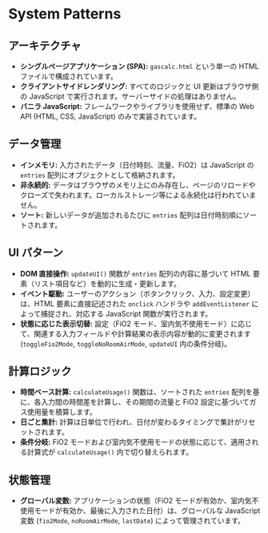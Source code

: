 # System Patterns

## アーキテクチャ

- **シングルページアプリケーション (SPA):** `gascalc.html` という単一の HTML
  ファイルで構成されています。
- **クライアントサイドレンダリング:** すべてのロジックと UI 更新はブラウザ側の
  JavaScript で実行されます。サーバーサイドの処理はありません。
- **バニラ JavaScript:** フレームワークやライブラリを使用せず、標準の Web API
  (HTML, CSS, JavaScript) のみで実装されています。

## データ管理

- **インメモリ:** 入力されたデータ（日付時刻、流量、FiO2）は JavaScript の
  `entries` 配列にオブジェクトとして格納されます。
- **非永続的:**
  データはブラウザのメモリ上にのみ存在し、ページのリロードやクローズで失われます。ローカルストレージ等による永続化は行われていません。
- **ソート:** 新しいデータが追加されるたびに `entries`
  配列は日付時刻順にソートされます。

## UI パターン

- **DOM 直接操作:** `updateUI()` 関数が `entries` 配列の内容に基づいて HTML
  要素（リスト項目など）を動的に生成・更新します。
- **イベント駆動:**
  ユーザーのアクション（ボタンクリック、入力、設定変更）は、HTML
  要素に直接記述された `onclick` ハンドラや `addEventListener`
  によって捕捉され、対応する JavaScript 関数が実行されます。
- **状態に応じた表示切替:** 設定（FiO2
  モード、室内気不使用モード）に応じて、関連する入力フィールドや計算結果の表示内容が動的に変更されます
  (`toggleFio2Mode`, `toggleNoRoomAirMode`, `updateUI` 内の条件分岐)。

## 計算ロジック

- **時間ベース計算:** `calculateUsage()` 関数は、ソートされた `entries`
  配列を基に、各入力間の時間差を計算し、その期間の流量と FiO2
  設定に基づいてガス使用量を積算します。
- **日ごと集計:**
  計算は日単位で行われ、日付が変わるタイミングで集計がリセットされます。
- **条件分岐:** FiO2
  モードおよび室内気不使用モードの状態に応じて、適用される計算式が
  `calculateUsage()` 内で切り替えられます。

## 状態管理

- **グローバル変数:** アプリケーションの状態（FiO2
  モードが有効か、室内気不使用モードが有効か、最後に入力された日付）は、グローバルな
  JavaScript 変数 (`fio2Mode`, `noRoomAirMode`, `lastDate`)
  によって管理されています。
